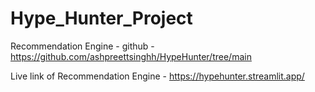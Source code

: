 # Hype_Hunter_Project

Recommendation Engine - 
github - https://github.com/ashpreettsinghh/HypeHunter/tree/main



Live link of Recommendation Engine - https://hypehunter.streamlit.app/
